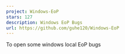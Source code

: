 ```yaml
---
project: Windows-EoP
stars: 127
description: Windows EoP Bugs
url: https://github.com/guhe120/Windows-EoP
---
```


To open some windows local EoP bugs

